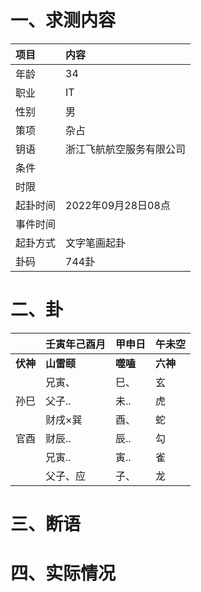 # 一、求测内容
|项目|内容|
|:-|:-|
|年龄|34|
|职业|IT|
|性别|男|
|策项|杂占|
|钥语|浙江飞航航空服务有限公司|
|条件||
|时限||
|起卦时间|2022年09月28日08点|
|事件时间||
|起卦方式|文字笔画起卦|
|卦码|744卦|

# 二、卦
||壬寅年己酉月|甲申日|午未空|
|:-|:-|:-|:-|
|**伏神**|**山雷颐**|**噬嗑**|**六神**|
||兄寅、|巳、|玄|
|孙巳|父子..|未..|虎|
||财戌×巽|酉、|蛇|
|官酉|财辰..|辰..|勾|
||兄寅..|寅..|雀|
||父子、应|子、|龙|


# 三、断语

# 四、实际情况
